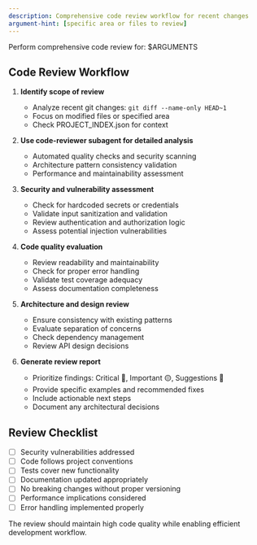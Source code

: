 ```yaml
---
description: Comprehensive code review workflow for recent changes
argument-hint: [specific area or files to review]
---
```


Perform comprehensive code review for: $ARGUMENTS

## Code Review Workflow

1. **Identify scope of review**
   - Analyze recent git changes: `git diff --name-only HEAD~1`
   - Focus on modified files or specified area
   - Check PROJECT_INDEX.json for context

2. **Use code-reviewer subagent for detailed analysis**
   - Automated quality checks and security scanning
   - Architecture pattern consistency validation
   - Performance and maintainability assessment

3. **Security and vulnerability assessment**
   - Check for hardcoded secrets or credentials
   - Validate input sanitization and validation
   - Review authentication and authorization logic
   - Assess potential injection vulnerabilities

4. **Code quality evaluation**
   - Review readability and maintainability
   - Check for proper error handling
   - Validate test coverage adequacy
   - Assess documentation completeness

5. **Architecture and design review**
   - Ensure consistency with existing patterns
   - Evaluate separation of concerns
   - Check dependency management
   - Review API design decisions

6. **Generate review report**
   - Prioritize findings: Critical 🔴, Important 🟡, Suggestions 🔵
   - Provide specific examples and recommended fixes
   - Include actionable next steps
   - Document any architectural decisions

## Review Checklist
- [ ] Security vulnerabilities addressed
- [ ] Code follows project conventions
- [ ] Tests cover new functionality
- [ ] Documentation updated appropriately
- [ ] No breaking changes without proper versioning
- [ ] Performance implications considered
- [ ] Error handling implemented properly

The review should maintain high code quality while enabling efficient development workflow.